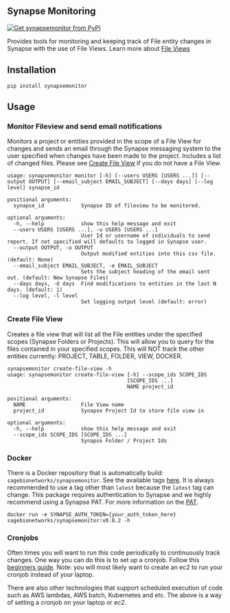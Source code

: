 ## Synapse Monitoring
[![Get synapsemonitor from PyPI](https://img.shields.io/pypi/v/synapsemonitor.svg?style=for-the-badge&logo=pypi)](https://pypi.python.org/pypi/synapsemonitor)

Provides tools for monitoring and keeping track of File entity changes in Synapse with the use of File Views. Learn more about [File Views](https://docs.synapse.org/articles/views.html)

## Installation
```
pip install synapsemonitor
```

## Usage

### Monitor Fileview and send email notifications

Monitors a project or entities provided in the scope of a File View for changes and sends an email through the Synapse messaging system to the user specified when changes have been made to the project. Includes a list of changed files.  Please see [Create File View](#create-file-view) if you do not have a File View.

```
usage: synapsemonitor monitor [-h] [--users USERS [USERS ...]] [--output OUTPUT] [--email_subject EMAIL_SUBJECT] [--days days] [--log level] synapse_id

positional arguments:
  synapse_id            Synapse ID of fileview to be monitored.

optional arguments:
  -h, --help            show this help message and exit
  --users USERS [USERS ...], -u USERS [USERS ...]
                        User Id or username of individuals to send report. If not specified will defaults to logged in Synapse user.
  --output OUTPUT, -o OUTPUT
                        Output modified entities into this csv file. (default: None)
  --email_subject EMAIL_SUBJECT, -e EMAIL_SUBJECT
                        Sets the subject heading of the email sent out. (default: New Synapse Files)
  --days days, -d days  Find modifications to entities in the last N days. (default: 1)
  --log level, -l level
                        Set logging output level (default: error)
```

### Create File View

Creates a file view that will list all the File entities under the specified scopes (Synapse Folders or Projects). This will allow you to query for the files contained in your specified scopes. This will NOT track the other entities currently: PROJECT, TABLE, FOLDER, VIEW, DOCKER.

```
synapsemonitor create-file-view -h
usage: synapsemonitor create-file-view [-h] --scope_ids SCOPE_IDS
                                       [SCOPE_IDS ...]
                                       NAME project_id

positional arguments:
  NAME                  File View name
  project_id            Synapse Project Id to store file view in

optional arguments:
  -h, --help            show this help message and exit
  --scope_ids SCOPE_IDS [SCOPE_IDS ...]
                        Synapse Folder / Project Ids
```

<!--

### Creating activity feeds

The command updateActivityFeed.py can be used to create a weekly or monthly activity feeds.  For example to create an activity log of changes in the progenitor cell biology consortium project (syn1773109 ) and storing the output the wiki with id 69074 you would run:

```
updateActivityFeed.py -i week syn1773109 -w 69074
```


Usage:

```
usage: updateActivityFeed.py [-h] [--wiki wikiId] [-i interval]
                             [--earliest date] [--config file]
                             project

Looks for changes to project in defined time ranges and updates a wiki

positional arguments:
  project               Synapse ID of projects to be monitored.

optional arguments:
  -h, --help            show this help message and exit
  --wiki wikiId, -w wikiId
                        Optional sub-wiki id where to store change-log
                        (defaults to project wiki)
  -i interval, --interval interval
                        divide changesets into either "week" or "month" long
                        intervals (default week)
  --earliest date, -e date
                        The start date for which changes will be searched
                        (defaults to 1-January-2014)
  --config file         Synapse config file with user credentials (overides
                        default ~/.synapseConfig)
``` -->

### Docker
There is a Docker repository that is automatically build: `sagebionetworks/synapsemonitor`.  See the available tags [here](https://hub.docker.com/r/sagebionetworks/synapsemonitor).  It is always recommended to use a tag other than `latest` because the `latest` tag can change.  This package requires authentication to Synapse and we highly recommend using a Synapse PAT.  For more information on the [PAT](https://help.synapse.org/docs/Managing-Your-Account.2055405596.html#ManagingYourAccount-PersonalAccessTokens).

```
docker run -e SYNAPSE_AUTH_TOKEN={your_auth_token_here} sagebionetworks/synapsemonitor:v0.0.2 -h
```

### Cronjobs
Often times you will want to run this code periodically to continuously track changes.  One way you can do this is to set up a cronjob. Follow this [beginners guide](https://ostechnix.com/a-beginners-guide-to-cron-jobs/).  Note: you will most likely want to create an ec2 to run your cronjob instead of your laptop.

There are also other technologies that support scheduled execution of code such as AWS lambdas, AWS batch, Kubernetes and etc.  The above is a way of setting a cronjob on your laptop or ec2.
